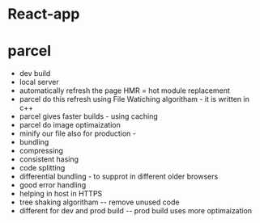# React-app

# parcel

- dev build
- local server
- automatically refresh the page HMR = hot module replacement
- parcel do this refresh using File Watiching algoritham - it is written in c++
- parcel gives faster builds - using caching
- parcel do image optimaization
- minify our file also for production -
- bundling
- compressing
- consistent hasing
- code splitting
- differential bundling - to supprot in different older browsers
- good error handling
- helping in host in HTTPS
- tree shaking algoritham -- remove unused code
- different for dev and prod build -- prod build uses more optimaization
